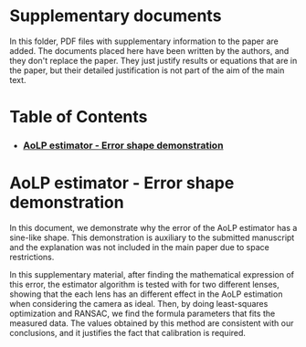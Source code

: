 # Supplementary documents
In this folder, PDF files with supplementary information to the paper are added.
The documents placed here have been written by the authors, and they don't replace
the paper. They just justify results or equations that are in the paper, but their
detailed justification is not part of the aim of the main text.

# Table of Contents
- ### [AoLP estimator - Error shape demonstration](#aolp-error)

<b name="aolp-error"></b>
# AoLP estimator - Error shape demonstration
In this document, we demonstrate why the error of the AoLP estimator has a
sine-like shape. This demonstration is auxiliary to the submitted manuscript and the
explanation was not included in the main paper due to space restrictions.

In this supplementary material, after finding the mathematical expression of this error, the
estimator algorithm is tested with for two different lenses, showing that
the each lens has an different effect in the AoLP estimation when considering the
camera as ideal. Then, by doing least-squares optimization and RANSAC, we
find the formula parameters that fits the measured data. The values obtained
by this method are consistent with our conclusions, and it justifies the
fact that calibration is required.
